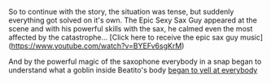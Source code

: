 So to continue with the story, the situation was tense, but suddenly everything got solved on it's own.
The Epic Sexy Sax Guy appeared at the scene and with his powerful skills with the sax, he calmed even the most affected 
by the catastrophe... [Click here to receive the epic sax guy music] (https://www.youtube.com/watch?v=BYEFv6sgKrM)

And by the powerful magic of the saxophone everybody in a snap began to understand what a goblin inside Beatito's body
[began to yell at everybody](../../Gibberish/HorkPorkDork/horky.md)
